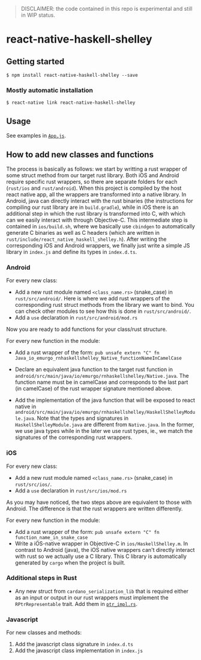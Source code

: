 >DISCLAIMER: the code contained in this repo is experimental and still in WIP status.

# react-native-haskell-shelley

## Getting started

`$ npm install react-native-haskell-shelley --save`

### Mostly automatic installation

`$ react-native link react-native-haskell-shelley`

## Usage

See examples in [`App.js`](example/App.js).

## How to add new classes and functions

The process is basically as follows: we start by writting a rust wrapper of some struct method from our target rust library. Both iOS and Android require specific rust wrappers, so there are separate folders for each (`rust/ios` and `rust/android`). When this project is compiled by the host react native app, all the wrappers are transformed into a native library. In Android, java can directly interact with the rust binaries (the instructions for compiling our rust library are in `build.gradle`), while in iOS there is an additional step in which the rust library is transformed into C, with which can we easily interact with through Objective-C. This intermediate step is contained in `ios/build.sh`, where we basically use `cbindgen` to automatically generate C binaries as well as C headers (which are written in `rust/include/react_native_haskell_shelley.h`).
After writing the corresponding iOS and Android wrappers, we finally just write a simple JS library in `index.js` and define its types in `index.d.ts`.

### Android

For every new class:

- Add a new rust module named `<class_name.rs>` (snake_case) in `rust/src/android/`. Here is where we add rust wrappers of the corresponding rust struct methods from the library we want to bind. You can check other modules to see how this is done in `rust/src/android/`.
- Add a `use` declaration in `rust/src/android/mod.rs`


Now you are ready to add functions for your class/rust structure.

For every new function in the module:
- Add a rust wrapper of the form: `pub unsafe extern "C" fn Java_io_emurgo_rnhaskellshelley_Native_functionNameInCamelCase`
- Declare an equivalent java function to the target rust function in `android/src/main/java/io/emurgo/rnhaskellshelley/Native.java`. The function name must be in camelCase and
corresponds to the last part (in camelCase) of the rust wrapper signature mentioned above.

- Add the implementation of the java function that will be exposed to react native in `android/src/main/java/io/emurgo/rnhaskellshelley/HaskellShelleyModule.java`. Note that the types and signatures in `HaskellShelleyModule.java` are different from `Native.java`. In the former, we use java types while in the later we use rust types, ie., we match the signatures of the corresponding rust wrappers.

### iOS

For every new class:

- Add a new rust module named `<class_name.rs>` (snake_case) in `rust/src/ios/`.
- Add a `use` declaration in `rust/src/ios/mod.rs`

As you may have noticed, the two steps above are equivalent to those with Android. The difference is that the rust wrappers are written differently.

For every new function in the module:
- Add a rust wrapper of the form: `pub unsafe extern "C" fn function_name_in_snake_case`
- Write a iOS-native wrapper in Objective-C in `ios/HaskellShelley.m`. In contrast to Android (java), the iOS native wrappers can't directly interact with rust so we actually use a C library. This C library is automatically generated by `cargo` when the project is built.


### Additional steps in Rust

- Any new struct from `cardano_serialization_lib` that is required either as an input or output in our rust wrappers must implement the `RPtrRepresentable` trait. Add them in [`ptr_impl.rs`](rust/src/ptr_impl.rs).

### Javascript

For new classes and methods:

1. Add the javascript class signature in `index.d.ts`
2. Add the javascript class implementation in `index.js`
